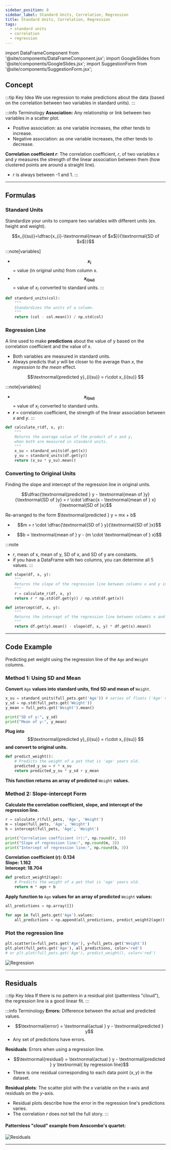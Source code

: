 ```yaml
---
sidebar_position: 8
sidebar_label: Standard Units, Correlation, Regression
title: Standard Units, Correlation, Regression
tags: 
  - standard units
  - correlation
  - regression
---
```


import DataFrameComponent from '@site/components/DataFrameComponent.jsx';
import GoogleSlides from '@site/components/GoogleSlides.jsx';
import SuggestionForm from '@site/components/SuggestionForm.jsx';

## Concept

:::tip Key Idea
We use regression to make predictions about the data (based on the correlation between two variables in standard units).
:::

:::info Terminology
**Association:** Any relationship or link between two variables in a scatter plot.
- Positive association: as one variable increases, the other tends to increase.
- Negative association: as one variable increases, the other tends to decrease.

**Correlation coefficient $r$**: The correlation coefficient, $r$, of two variables $x$ and $y$ measures the strength of the linear association between them (how clustered points are around a straight line).
- $r$ is always between -1 and 1.
:::

---
## Formulas

### Standard Units
Standardize your units to compare two variables with different units (ex. height and weight).

$$x_{i(su)}=\dfrac{x_{i}-\textnormal{mean of $x$}}{\textnormal{SD of $x$}}$$

:::note[variables]
- **$$x_{i}$$** = value (in original units) from column x.
- **$$x_{i(su)}$$** = value of $x_{i}$ converted to standard units.
:::

```python
def standard_units(col):
    """
    Standardizes the units of a column.
    """
    return (col - col.mean()) / np.std(col)
```

### Regression Line
A line used to make **predictions** about the value of y based on the correlation coefficient and the value of x.
- Both variables are measured in standard units.
- Always predicts that $y$ will be closer to the average than $x$, the *regression to the mean* effect.

$$\textnormal{predicted y}_{i(su)} = r\cdot x_{i(su)} $$

:::note[variables]
- **$$x_{i(su)}$$** = value of $x_{i}$ converted to standard units.
- **$r$** = correlation coefficient, the strength of the linear association between $x$ and $y$.
:::

```python
def calculate_r(df, x, y):
    """
    Returns the average value of the product of x and y, 
    when both are measured in standard units.
    """
    x_su = standard_units(df.get(x))
    y_su = standard_units(df.get(y))
    return (x_su * y_su).mean()
```

### Converting to Original Units
Finding the slope and intercept of the regression line in original units.

$$\dfrac{\textnormal{predicted } y - \textnormal{mean of }y}{\textnormal{SD of }y} = r \cdot \dfrac{x - \textnormal{mean of } x}{\textnormal{SD of }x}$$

Re-arranged to the form $\textnormal{predicted } y = mx + b$

- $$m = r \cdot \dfrac{\textnormal{SD of } y}{\textnormal{SD of }x}$$

- $$b = \textnormal{mean of } y - (m \cdot \textnormal{mean of } x)$$

:::note
- $r$, mean of x, mean of y, SD of x, and SD of y are constants.
- if you have a DataFrame with two columns, you can determine all 5 values.
:::

```python
def slope(df, x, y):
    """
    Returns the slope of the regression line between columns x and y in df (in original units).
    """
    r = calculate_r(df, x, y)
    return r * np.std(df.get(y)) / np.std(df.get(x))

def intercept(df, x, y):
    """
    Returns the intercept of the regression line between columns x and y in df (in original units).
    """
    return df.get(y).mean() - slope(df, x, y) * df.get(x).mean()
```

---
## Code Example
Predicting pet weight using the regression line of the <code>Age</code> and <code>Weight</code> columns.

### Method 1: Using SD and Mean
**Convert** <code>Age</code> **values into standard units, find SD and mean of** <code>Weight</code>.
```python
x_su = standard_units(full_pets.get('Age')) # series of floats ('Age' values in standard units)
y_sd = np.std(full_pets.get('Weight'))
y_mean = full_pets.get('Weight').mean()

print("SD of y:", y_sd)
print("Mean of y:", y_mean)
```
**Plug into** $$\textnormal{predicted y}_{i(su)} = r\cdot x_{i(su)} $$ **and convert to original units.**

```python
def predict_weight():
    # Predicts the weight of a pet that is 'age' years old.
    predicted_y_su = r * x_su
    return predicted_y_su * y_sd + y_mean
```
**This function returns an array of predicted** <code>Weight</code> **values.**

### Method 2: Slope-intercept Form
**Calculate the correlation coefficient, slope, and intercept of the regression line.**
```python
r = calculate_r(full_pets, 'Age', 'Weight')
m = slope(full_pets, 'Age', 'Weight')
b = intercept(full_pets, 'Age', 'Weight')

print("Correlation coefficient (r):", np.round(r, 3))
print("Slope of regression line:", np.round(m, 3))
print("Intercept of regression line:", np.round(b, 3))
```
**Correlation coefficient (r): 0.134** <br />
**Slope: 1.162** <br />
**Intercept: 18.704**

```python
def predict_weight2(age):
    # Predicts the weight of a pet that is 'age' years old.
    return m * age + b
```  
**Apply function to** <code>Age</code> **values for an array of predicted** <code>Weight</code> **values:**

```python
all_predictions = np.array([])

for age in full_pets.get('Age').values:
    all_predictions = np.append(all_predictions, predict_weight2(age))
```

### Plot the regression line

```python
plt.scatter(x=full_pets.get('Age'), y=full_pets.get('Weight'))
plt.plot(full_pets.get('Age'), all_predictions, color='red')
# or plt.plot(full_pets.get('Age'), predict_weight(), color='red')
```
![Regression](/img/statistical-inference-plots/regression.png)

---
## Residuals

:::tip Key Idea
If there is no pattern in a residual plot (patternless "cloud"), the regression line is a good linear fit.
:::

:::info Terminology
**Errors:** Difference between the actual and predicted values.
- $$\textnormal{error} = \textnormal{actual } y - \textnormal{predicted } y$$
- Any set of predictions have errors.

**Residuals**: Errors when using a regression line.
- $$\textnormal{residual} = \textnormal{actual } y - \textnormal{predicted } y \textnormal{ by regression line}$$
- There is one residual corresponding to each data point $(x, y)$ in the dataset.

**Residual plots**: The scatter plot with the $x$ variable on the $x$-axis and residuals on the $y$-axis.
- Residual plots describe how the error in the regression line's predictions varies.
- The correlation $r$ does not tell the full story.
:::

#### Patternless "cloud" example from Anscombe's quartet:
![Residuals](/img/statistical-inference-plots/residuals.png)

---
<SuggestionForm/>